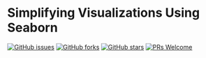 # Simplifying Visualizations Using Seaborn
[![GitHub issues](https://img.shields.io/github/issues/Develop-Packt/Simplifying-Visualizations-Using-Seaborn.svg)](https://github.com/Develop-Packt/Simplifying-Visualizations-Using-Seaborn/issues)
[![GitHub forks](https://img.shields.io/github/forks/Develop-Packt/Simplifying-Visualizations-Using-Seaborn.svg)](https://github.com/Develop-Packt/Simplifying-Visualizations-Using-Seaborn/network)
[![GitHub stars](https://img.shields.io/github/stars/Develop-Packt/Simplifying-Visualizations-Using-Seaborn.svg)](https://github.com/Develop-Packt/Simplifying-Visualizations-Using-Seaborn/stargazers)
[![PRs Welcome](https://img.shields.io/badge/PRs-welcome-brightgreen.svg)](https://github.com/Develop-Packt/Simplifying-Visualizations-Using-Seaborn/pulls)
